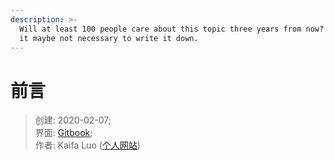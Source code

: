 ```yaml
---
description: >-
  Will at least 100 people care about this topic three years from now? If not,
  it maybe not necessary to write it down.
---
```


# 前言

> 创建: 2020-02-07;\
> 界面: [Gitbook](https://kfluo.gitbook.io/phyiscs/);\
> 作者: Kaifa Luo ([个人网站](https://luokf.github.io))
